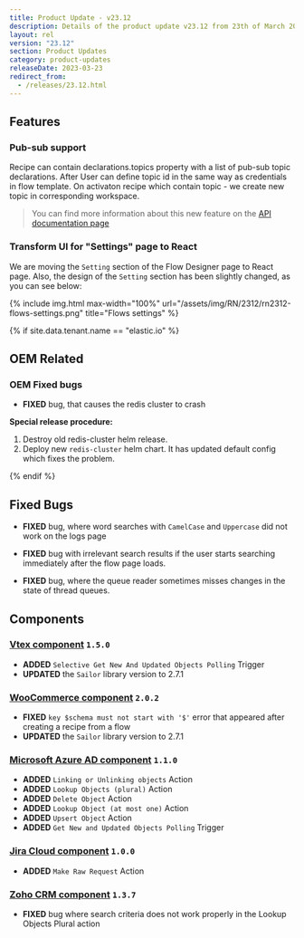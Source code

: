 ```yaml
---
title: Product Update - v23.12
description: Details of the product update v23.12 from 23th of March 2023.
layout: rel
version: "23.12"
section: Product Updates
category: product-updates
releaseDate: 2023-03-23
redirect_from:
  - /releases/23.12.html
---
```


## Features

### Pub-sub support

Recipe can contain declarations.topics property with a list of pub-sub topic declarations. After User can define topic id in the same way as credentials in flow template.
On activaton recipe which contain topic - we create new topic in corresponding workspace.

> You can find more information about this new feature on the [API documentation page]({{site.data.tenant.apiDocsUri}}/v2#/recipes)

### Transform UI for "Settings" page to React

We are moving the `Setting` section of the Flow Designer page to React page. Also, the design of the `Setting` section has been slightly changed, as you can see below:

{% include img.html max-width="100%" url="/assets/img/RN/2312/rn2312-flows-settings.png" title="Flows settings" %}

{% if site.data.tenant.name == "elastic.io" %}

## OEM Related

### OEM Fixed bugs

*   **FIXED** bug, that causes the redis cluster to crash

**Special release procedure:**
1. Destroy old redis-cluster helm release.
2. Deploy new `redis-cluster` helm chart. It has updated default config which fixes the problem.

{% endif %}


## Fixed Bugs

*   **FIXED** bug, where word searches with `CamelCase` and `Uppercase` did not work on the logs page

*   **FIXED** bug with irrelevant search results if the user starts searching immediately after the flow page loads.

*   **FIXED** bug, where the queue reader sometimes misses changes in the state of thread queues.

## Components

### [Vtex component](/components/vtex/) `1.5.0`

*   **ADDED** `Selective Get New And Updated Objects Polling` Trigger
*   **UPDATED**  the `Sailor` library version to 2.7.1

### [WooCommerce component](/components/woocommerce/) `2.0.2`

*   **FIXED** `key $schema must not start with '$'` error that appeared after creating a recipe from a flow
*   **UPDATED**  the `Sailor` library version to 2.7.1

### [Microsoft Azure AD component](/components/microsoft-azure-ad/) `1.1.0`

*   **ADDED** `Linking or Unlinking objects` Action
*   **ADDED** `Lookup Objects (plural)` Action
*   **ADDED** `Delete Object` Action
*   **ADDED** `Lookup Object (at most one)` Action
*   **ADDED** `Upsert Object` Action
*   **ADDED** `Get New and Updated Objects Polling` Trigger

### [Jira Cloud component](/components/jira-cloud/) `1.0.0`

*   **ADDED** `Make Raw Request` Action

### [Zoho CRM component](/components/zoho-crm/) `1.3.7`

*   **FIXED** bug where search criteria does not work properly in the Lookup Objects Plural action
